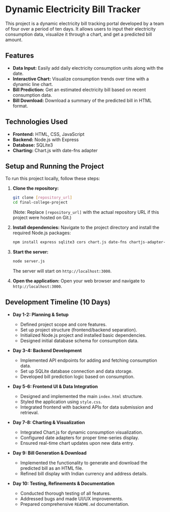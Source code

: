 # Dynamic Electricity Bill Tracker

This project is a dynamic electricity bill tracking portal developed by a team of four over a period of ten days. It allows users to input their electricity consumption data, visualize it through a chart, and get a predicted bill amount.

## Features

*   **Data Input:** Easily add daily electricity consumption units along with the date.
*   **Interactive Chart:** Visualize consumption trends over time with a dynamic line chart.
*   **Bill Prediction:** Get an estimated electricity bill based on recent consumption data.
*   **Bill Download:** Download a summary of the predicted bill in HTML format.

## Technologies Used

*   **Frontend:** HTML, CSS, JavaScript
*   **Backend:** Node.js with Express
*   **Database:** SQLite3
*   **Charting:** Chart.js with date-fns adapter

## Setup and Running the Project

To run this project locally, follow these steps:

1.  **Clone the repository:**
    ```bash
    git clone [repository_url]
    cd final-college-project
    ```
    (Note: Replace `[repository_url]` with the actual repository URL if this project were hosted on Git.)

2.  **Install dependencies:**
    Navigate to the project directory and install the required Node.js packages:
    ```bash
    npm install express sqlite3 cors chart.js date-fns chartjs-adapter-date-fns
    ```

3.  **Start the server:**
    ```bash
    node server.js
    ```
    The server will start on `http://localhost:3000`.

4.  **Open the application:**
    Open your web browser and navigate to `http://localhost:3000`.

## Development Timeline (10 Days)

*   **Day 1-2: Planning & Setup**
    *   Defined project scope and core features.
    *   Set up project structure (frontend/backend separation).
    *   Initialized Node.js project and installed basic dependencies.
    *   Designed initial database schema for consumption data.

*   **Day 3-4: Backend Development**
    *   Implemented API endpoints for adding and fetching consumption data.
    *   Set up SQLite database connection and data storage.
    *   Developed bill prediction logic based on consumption.

*   **Day 5-6: Frontend UI & Data Integration**
    *   Designed and implemented the main `index.html` structure.
    *   Styled the application using `style.css`.
    *   Integrated frontend with backend APIs for data submission and retrieval.

*   **Day 7-8: Charting & Visualization**
    *   Integrated Chart.js for dynamic consumption visualization.
    *   Configured date adapters for proper time-series display.
    *   Ensured real-time chart updates upon new data entry.

*   **Day 9: Bill Generation & Download**
    *   Implemented the functionality to generate and download the predicted bill as an HTML file.
    *   Refined bill display with Indian currency and address details.

*   **Day 10: Testing, Refinements & Documentation**
    *   Conducted thorough testing of all features.
    *   Addressed bugs and made UI/UX improvements.
    *   Prepared comprehensive `README.md` documentation.
